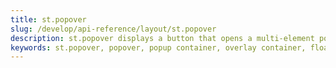 ```yaml
---
title: st.popover
slug: /develop/api-reference/layout/st.popover
description: st.popover displays a button that opens a multi-element popover container.
keywords: st.popover, popover, popup container, overlay container, floating container, modal container, popup content, hover container
---
```


<Autofunction function="streamlit.popover" />
